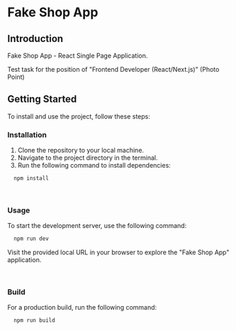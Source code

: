 # Fake Shop App

## Introduction

Fake Shop App - React Single Page Application.

Test task for the position of "Frontend Developer (React/Next.js)" (Photo Point)

## Getting Started

To install and use the project, follow these steps:

### Installation

1. Clone the repository to your local machine.
2. Navigate to the project directory in the terminal.
3. Run the following command to install dependencies:

```sh
  npm install
```

<br/>

### Usage

To start the development server, use the following command:

```sh
  npm run dev
```

Visit the provided local URL in your browser to explore the "Fake Shop App" application.

<br/>

### Build

For a production build, run the following command:

```sh
  npm run build
```
